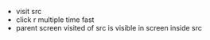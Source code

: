 - visit src
- click r multiple time fast
- parent screen visited of src is visible in screen inside src